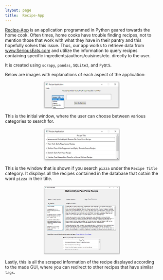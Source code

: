 ```yaml
---
layout: page
title:  Recipe-App
---
```

<style>
.center {
  display: block;
  margin-left: auto;
  margin-right: auto;
  width: 50%;
}
</style>

<a href="https://www.github.com/thomhuang/recipe-app/" target="_blank">Recipe-App</a> is an application programmed in Python geared towards the home cook. Often times, home cooks have trouble finding recipes, not to mention those that work with what they have in their pantry and this hopefully solves this issue. Thus, our app works to retrieve data from www.SeriousEats.com and utilize the information to query recipes containing specific ingredients/authors/cuisines/etc. directly to the user.

It is created using `scrapy`, `pandas`, `SQLite3`, and `PyQt5`.

Below are images with explanations of each aspect of the application:

<img src="/assets/images/recipe_app_prompt.jpg" class="center">

This is the initial window, where the user can choose between various categories to search for.

<img src="/assets/images/recipe_app_search.jpg" class="center">

This is the window that is shown if you search `pizza` under the `Recipe Title` category. It displays all the recipes contained in the database that cotain the word `pizza` in their title.

<img src="/assets/images/recipe_app_info.jpg" class="center">

Lastly, this is all the scraped information of the recipe displayed according to the made GUI, where you can redirect to other recipes that have similar `tags`.



